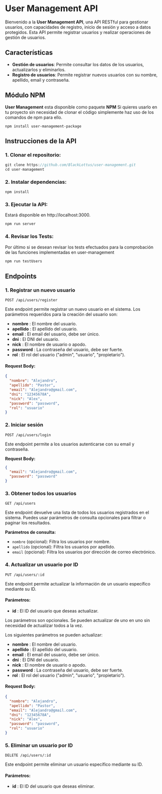 # User Management API

Bienvenido a la **User Management API**, una API RESTful para gestionar usuarios, con capacidades de registro, inicio de sesión y acceso a datos protegidos. Esta API permite registrar usuarios y realizar operaciones de gestión de usuarios.

## Características

- **Gestión de usuarios**: Permite consultar los datos de los usuarios, actualizarlos y eliminarlos.
- **Registro de usuarios**: Permite registrar nuevos usuarios con su nombre, apellido, email y contraseña.

## Módulo NPM
**User Management** esta disponible como paquete **NPM**
Si quieres usarlo en tu proyecto sin necesidad de clonar el código simplemente haz uso de los comandos de npm para ello.
```text
npm install user-management-package
```

## Instrucciones de la API

### 1. Clonar el repositorio:
```javascript
git clone https://github.com/BlackLottus/user-management.git
cd user-management
```

### 2. Instalar dependencias:
```javascript
npm install
```

### 3. Ejecutar la API:

Estará disponible en http://localhost:3000.

```javascript
npm run server
```

### 4. Revisar los Tests:

Por último si se desean revisar los tests efectuados para la comprobación de las funciones implementadas en user-management
```javascript
npm run testUsers
```


## Endpoints

### 1. Registrar un nuevo usuario

`POST /api/users/register`

Este endpoint permite registrar un nuevo usuario en el sistema. Los parámetros requeridos para la creación del usuario son:

- **nombre** : El nombre del usuario.
- **apellido** : El apellido del usuario.
- **email** : El email del usuario, debe ser único.
- **dni** : El DNI del usuario.
- **nick** : El nombre de usuario o apodo.
- **password** : La contraseña del usuario, debe ser fuerte.
- **rol** : El rol del usuario ("admin", "usuario", "propietario").

#### **Request Body:**

```json
{
  "nombre": "Alejandro",
  "apellido": "Pastor",
  "email": "Alejandro@gmail.com",
  "dni": "12345678A",
  "nick": "Alex",
  "password": "password",
  "rol": "usuario"
}
```

### 2. Iniciar sesión

`POST /api/users/login`

Este endpoint permite a los usuarios autenticarse con su email y contraseña.

**Request Body:**

```json
{
  "email": "Alejandro@gmail.com",
  "password": "password"
}
```

### 3. Obtener todos los usuarios

`GET /api/users`

Este endpoint devuelve una lista de todos los usuarios registrados en el sistema. Puedes usar parámetros de consulta opcionales para filtrar o paginar los resultados.

**Parámetros de consulta:**

- `nombre` (opcional): Filtra los usuarios por nombre.
- `apellido` (opcional): Filtra los usuarios por apellido.
- `email` (opcional): Filtra los usuarios por dirección de correo electrónico.

### 4. Actualizar un usuario por ID

`PUT /api/users/:id`

Este endpoint permite actualizar la información de un usuario específico mediante su ID.

#### **Parámetros:**

- **id** : El ID del usuario que deseas actualizar.

Los parámetros son opcionales. Se pueden actualizar de uno en uno sin necesidad de actualizar todos a la vez.

Los siguientes parámetros se pueden actualizar:

- **nombre** : El nombre del usuario.
- **apellido** : El apellido del usuario.
- **email** : El email del usuario, debe ser único.
- **dni** : El DNI del usuario.
- **nick** : El nombre de usuario o apodo.
- **password** : La contraseña del usuario, debe ser fuerte.
- **rol** : El rol del usuario ("admin", "usuario", "propietario").

#### **Request Body:**

```json
{
  "nombre": "Alejandro",
  "apellido": "Pastor",
  "email": "Alejandro@gmail.com",
  "dni": "12345678A",
  "nick": "Alex",
  "password": "password",
  "rol": "usuario"
}
```

### 5. Eliminar un usuario por ID 

`DELETE /api/users/:id`

Este endpoint permite eliminar un usuario específico mediante su ID.

#### **Parámetros:**

- **id** : El ID del usuario que deseas eliminar.

